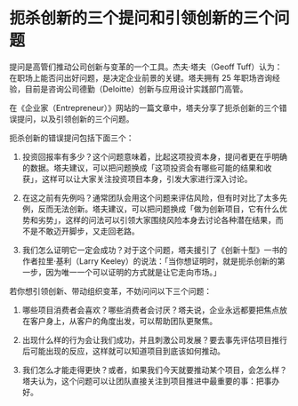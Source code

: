 # 扼杀创新的三个提问和引领创新的三个问题

提问是高管们推动公司创新与变革的一个工具。杰夫·塔夫（Geoff Tuff）认为：在职场上能否问出好问题，是决定企业前景的关键。塔夫拥有 25 年职场咨询经验，目前是咨询公司德勤（Deloitte）创新与应用设计实践部门高管。

在《企业家（Entrepreneur）》网站的一篇文章中，塔夫分享了扼杀创新的三个错误提问，以及引领创新的三个问题。

扼杀创新的错误提问包括下面三个：

1. 投资回报率有多少？这个问题意味着，比起这项投资本身，提问者更在乎明确的数据。塔夫建议，可以把问题换成「这项投资会有哪些可能的结果和收获」，这样可以让大家关注投资项目本身，引发大家进行深入讨论。

2. 在这之前有先例吗？通常团队会用这个问题来评估风险，但有时对比了太多先例，反而无法创新。塔夫建议，可以把问题换成「做为创新项目，它有什么优势和劣势」，这样的问法可以引领大家围绕风险本身去讨论各种潜在结果，而不是不敢迈开脚步，又走回老路。

3. 我们怎么证明它一定会成功？对于这个问题，塔夫援引了《创新十型》一书的作者拉里·基利（Larry Keeley）的说法：「当你想证明时，就是扼杀创新的第一步，因为唯一一个可以证明的方式就是让它走向市场。」

若你想引领创新、带动组织变革，不妨问问以下三个问题：

1. 哪些项目消费者会喜欢？哪些消费者会讨厌？塔夫说，企业永远都要把焦点放在客户身上，从客户的角度出发，可以帮助团队更聚焦。

2. 出现什么样的行为会让我们成功，并且刺激公司发展？要去事先评估项目推行后可能出现的反应，这样就可以知道项目到底该如何推动。

3. 我们怎么才能走得更快？或者，如果我们今天就要推动某个项目，会怎么样？塔夫认为，这个问题可以让团队直接关注到项目推进中最重要的事：把事办好。

